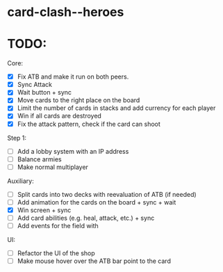 # card-clash--heroes

# TODO:

Core:
- [x] Fix ATB and make it run on both peers.
- [x] Sync Attack
- [x] Wait button + sync
- [x] Move cards to the right place on the board
- [x] Limit the number of cards in stacks and add currency for each player
- [x] Win if all cards are destroyed
- [x] Fix the attack pattern, check if the card can shoot

Step 1:
- [ ] Add a lobby system with an IP address
- [ ] Balance armies
- [ ] Make normal multiplayer

Auxiliary:
- [ ] Split cards into two decks with reevaluation of ATB (if needed)
- [ ] Add animation for the cards on the board + sync + wait
- [x] Win screen + sync
- [ ] Add card abilities (e.g. heal, attack, etc.) + sync
- [ ] Add events for the field with

UI:
- [ ] Refactor the UI of the shop
- [ ] Make mouse hover over the ATB bar point to the card